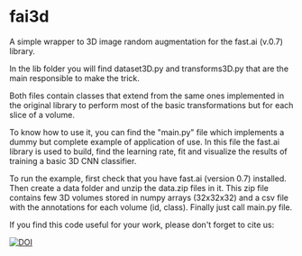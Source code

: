 # fai3d

A simple wrapper to 3D image random augmentation for the fast.ai (v.0.7) library.

In the lib folder you will find dataset3D.py and transforms3D.py
that are the main responsible to make the trick.

Both files contain classes that extend from the same ones implemented in the original library
to perform most of the basic transformations but for each slice of
a volume.

To know how to use it, you can find the "main.py" file which implements a
dummy but complete example of application of use. In this file the fast.ai
library is used to build, find the learning rate, fit and visualize the results
of training a basic 3D CNN classifier.

To run the example, first check that you have fast.ai (version 0.7) installed.
Then create a data folder and unzip the data.zip files in it. This zip file contains
few 3D volumes stored in numpy arrays (32x32x32) and a csv file
with the annotations for each volume (id, class). Finally just call main.py file.

If you find this code useful for your work, please don't forget to cite us:

[![DOI](https://zenodo.org/badge/168328059.svg)](https://zenodo.org/badge/latestdoi/168328059)




